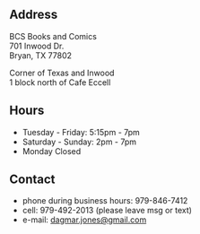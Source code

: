 ## Address
BCS Books and Comics  
701 Inwood Dr.  
Bryan, TX 77802  

Corner of Texas and Inwood  
1 block north of Cafe Eccell  

## Hours

* Tuesday - Friday: 5:15pm - 7pm   
* Saturday - Sunday: 2pm - 7pm   
* Monday Closed   

## Contact

* phone during business hours: 979-846-7412   
* cell: 979-492-2013 (please leave msg or text)   
* e-mail: dagmar.jones@gmail.com
